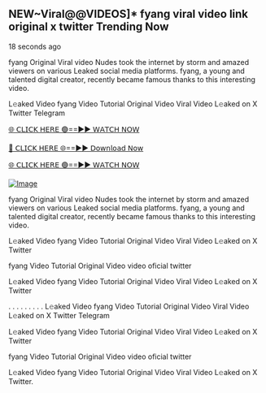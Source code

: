 ## NEW~Viral@@VIDEOS]* fyang viral video link original x twitter Trending Now

18 seconds ago

fyang Original Viral video Nudes took the internet by storm and amazed viewers on various Leaked social media platforms. fyang, a young and talented digital creator, recently became famous thanks to this interesting video.

L𝚎aked Video fyang Video Tutorial Original Video Viral Video L𝚎aked on X Twitter Telegram

[🌐 𝖢𝖫𝖨𝖢𝖪 𝖧𝖤𝖱𝖤 🟢==►► 𝖶𝖠𝖳𝖢𝖧 𝖭𝖮𝖶](https://3-tanei-pinik.blogspot.com/2025/02/viral-video.html)

[🔴 𝖢𝖫𝖨𝖢𝖪 𝖧𝖤𝖱𝖤 🌐==►► 𝖣𝗈𝗐𝗇𝗅𝗈𝖺𝖽 𝖭𝗈𝗐](https://3-tanei-pinik.blogspot.com/2025/02/viral-video.html)

[🌐 𝖢𝖫𝖨𝖢𝖪 𝖧𝖤𝖱𝖤 🟢==►► 𝖶𝖠𝖳𝖢𝖧 𝖭𝖮𝖶](https://3-tanei-pinik.blogspot.com/2025/02/viral-video.html)

[![Image](https://github.com/user-attachments/assets/ff3b7bd4-415c-4ca3-a6c8-b1f096193c29)](https://3-tanei-pinik.blogspot.com/2025/02/viral-video.html)

fyang Original Viral video Nudes took the internet by storm and amazed viewers on various Leaked social media platforms. fyang, a young and talented digital creator, recently became famous thanks to this interesting video.

L𝚎aked Video fyang Video Tutorial Original Video Viral Video L𝚎aked on X Twitter

fyang Video Tutorial Original Video video oficial twitter

L𝚎aked Video fyang Video Tutorial Original Video Viral Video L𝚎aked on X Twitter

. . . . . . . . . L𝚎aked Video fyang Video Tutorial Original Video Viral Video L𝚎aked on X Twitter Telegram

L𝚎aked Video fyang Video Tutorial Original Video Viral Video L𝚎aked on X Twitter

fyang Video Tutorial Original Video video oficial twitter

L𝚎aked Video fyang Video Tutorial Original Video Viral Video L𝚎aked on X Twitter.
